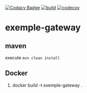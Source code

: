 [![Codacy Badge](https://api.codacy.com/project/badge/Grade/96f5ace9ca79448db55b201ac7a9781b)](https://app.codacy.com/gh/doudouchat/exemple-gateway?utm_source=github.com&utm_medium=referral&utm_content=doudouchat/exemple-gateway&utm_campaign=Badge_Grade)
[![build](https://github.com/doudouchat/exemple-gateway/workflows/build/badge.svg)](https://github.com/doudouchat/exemple-gateway/actions)
[![codecov](https://codecov.io/gh/doudouchat/exemple-gateway/graph/badge.svg)](https://codecov.io/gh/doudouchat/exemple-gateway) 

# exemple-gateway

## maven

<p>execute <code>mvn clean install</code></p>

## Docker

<ol>
<li>docker build -t exemple-gateway .</li>
</ol>
